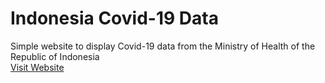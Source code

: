 # Indonesia Covid-19 Data
Simple website to display Covid-19 data from the Ministry of Health of the Republic of Indonesia
<br>
<a href="http://datacorona.seyuta.online">Visit Website</a>
